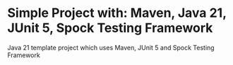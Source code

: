 # Simple Project with: Maven, Java 21, JUnit 5, Spock Testing Framework

Java 21 template project which uses Maven, JUnit 5 and Spock Testing Framework
